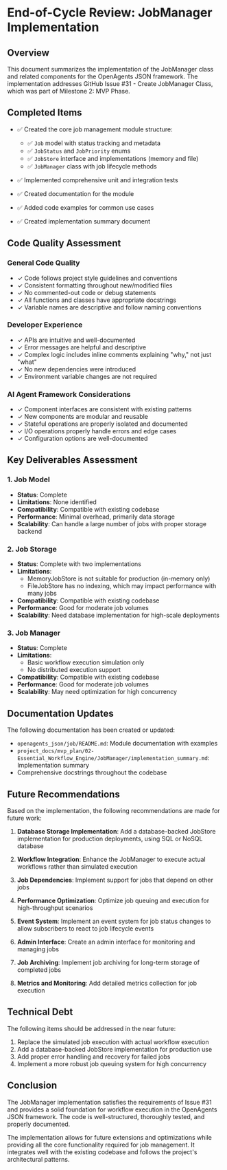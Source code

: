 # End-of-Cycle Review: JobManager Implementation

## Overview

This document summarizes the implementation of the JobManager class and related components for the OpenAgents JSON framework. The implementation addresses GitHub Issue #31 - Create JobManager Class, which was part of Milestone 2: MVP Phase.

## Completed Items

- ✅ Created the core job management module structure:
  - ✅ `Job` model with status tracking and metadata
  - ✅ `JobStatus` and `JobPriority` enums
  - ✅ `JobStore` interface and implementations (memory and file)
  - ✅ `JobManager` class with job lifecycle methods

- ✅ Implemented comprehensive unit and integration tests
- ✅ Created documentation for the module
- ✅ Added code examples for common use cases
- ✅ Created implementation summary document

## Code Quality Assessment

### General Code Quality
- ✓ Code follows project style guidelines and conventions
- ✓ Consistent formatting throughout new/modified files
- ✓ No commented-out code or debug statements
- ✓ All functions and classes have appropriate docstrings
- ✓ Variable names are descriptive and follow naming conventions

### Developer Experience
- ✓ APIs are intuitive and well-documented
- ✓ Error messages are helpful and descriptive
- ✓ Complex logic includes inline comments explaining "why," not just "what"
- ✓ No new dependencies were introduced
- ✓ Environment variable changes are not required

### AI Agent Framework Considerations
- ✓ Component interfaces are consistent with existing patterns
- ✓ New components are modular and reusable
- ✓ Stateful operations are properly isolated and documented
- ✓ I/O operations properly handle errors and edge cases
- ✓ Configuration options are well-documented

## Key Deliverables Assessment

### 1. Job Model

- **Status**: Complete
- **Limitations**: None identified
- **Compatibility**: Compatible with existing codebase
- **Performance**: Minimal overhead, primarily data storage
- **Scalability**: Can handle a large number of jobs with proper storage backend

### 2. Job Storage

- **Status**: Complete with two implementations
- **Limitations**: 
  - MemoryJobStore is not suitable for production (in-memory only)
  - FileJobStore has no indexing, which may impact performance with many jobs
- **Compatibility**: Compatible with existing codebase
- **Performance**: Good for moderate job volumes
- **Scalability**: Need database implementation for high-scale deployments

### 3. Job Manager

- **Status**: Complete
- **Limitations**: 
  - Basic workflow execution simulation only
  - No distributed execution support
- **Compatibility**: Compatible with existing codebase
- **Performance**: Good for moderate job volumes
- **Scalability**: May need optimization for high concurrency

## Documentation Updates

The following documentation has been created or updated:

- `openagents_json/job/README.md`: Module documentation with examples
- `project_docs/mvp_plan/02-Essential_Workflow_Engine/JobManager/implementation_summary.md`: Implementation summary
- Comprehensive docstrings throughout the codebase

## Future Recommendations

Based on the implementation, the following recommendations are made for future work:

1. **Database Storage Implementation**: Add a database-backed JobStore implementation for production deployments, using SQL or NoSQL database

2. **Workflow Integration**: Enhance the JobManager to execute actual workflows rather than simulated execution

3. **Job Dependencies**: Implement support for jobs that depend on other jobs

4. **Performance Optimization**: Optimize job queuing and execution for high-throughput scenarios

5. **Event System**: Implement an event system for job status changes to allow subscribers to react to job lifecycle events

6. **Admin Interface**: Create an admin interface for monitoring and managing jobs

7. **Job Archiving**: Implement job archiving for long-term storage of completed jobs

8. **Metrics and Monitoring**: Add detailed metrics collection for job execution

## Technical Debt

The following items should be addressed in the near future:

1. Replace the simulated job execution with actual workflow execution
2. Add a database-backed JobStore implementation for production use
3. Add proper error handling and recovery for failed jobs
4. Implement a more robust job queuing system for high concurrency

## Conclusion

The JobManager implementation satisfies the requirements of Issue #31 and provides a solid foundation for workflow execution in the OpenAgents JSON framework. The code is well-structured, thoroughly tested, and properly documented.

The implementation allows for future extensions and optimizations while providing all the core functionality required for job management. It integrates well with the existing codebase and follows the project's architectural patterns. 
